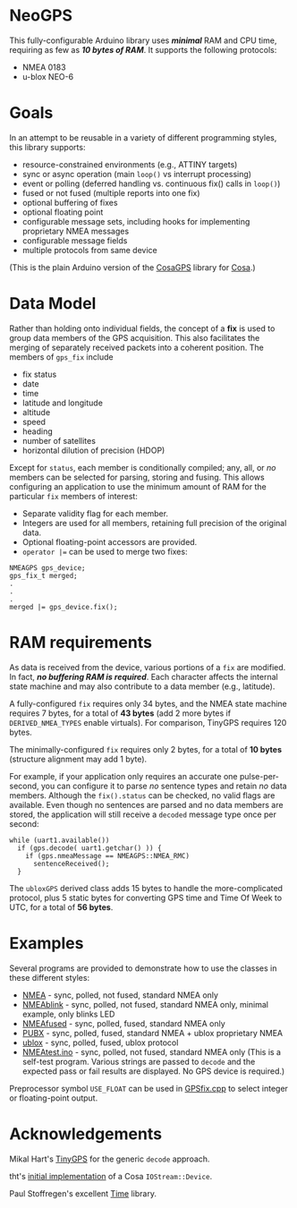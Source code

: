 NeoGPS
======

This fully-configurable Arduino library uses _**minimal**_ RAM and CPU time, 
requiring as few as _**10 bytes of RAM**_.  It supports the following protocols:
* NMEA 0183
* u-blox NEO-6

Goals
======
In an attempt to be reusable in a variety of different programming styles, this library supports:
* resource-constrained environments (e.g., ATTINY targets)
* sync or async operation (main `loop()` vs interrupt processing)
* event or polling (deferred handling vs. continuous fix() calls in `loop()`)
* fused or not fused (multiple reports into one fix)
* optional buffering of fixes
* optional floating point
* configurable message sets, including hooks for implementing proprietary NMEA messages
* configurable message fields
* multiple protocols from same device

(This is the plain Arduino version of the [CosaGPS](https://github.com/SlashDevin/CosaGPS) library for [Cosa](https://github.com/mikaelpatel/Cosa).)

Data Model
==========
Rather than holding onto individual fields, the concept of a **fix** is used to group data members of the GPS acquisition.
This also facilitates the merging of separately received packets into a coherent position.  The members of `gps_fix` include 
* fix status
* date
* time
* latitude and longitude
* altitude
* speed
* heading
* number of satellites
* horizontal dilution of precision (HDOP)

Except for `status`, each member is conditionally compiled; any, all, or *no* members can be selected for parsing, storing and fusing.  This allows configuring an application to use the minimum amount of RAM for the particular `fix` members of interest:

* Separate validity flag for each member.
* Integers are used for all members, retaining full precision of the original data.
* Optional floating-point accessors are provided.
* `operator |=` can be used to merge two fixes:
```
NMEAGPS gps_device;
gps_fix_t merged;
.
.
.
merged |= gps_device.fix();
```

RAM requirements
=======
As data is received from the device, various portions of a `fix` are modified.  In 
fact, _**no buffering RAM is required**_.  Each character affects the internal state machine and may 
also contribute to a data member (e.g., latitude).

A fully-configured `fix` requires only 34 bytes, and the NMEA state machine requires 
7 bytes, for a total of **43 bytes** (add 2 more bytes if `DERIVED_NMEA_TYPES` enable virtuals).  For comparison, TinyGPS requires 120 bytes.

The minimally-configured `fix` requires only 2 bytes, for a total of **10 bytes** (structure alignment may add 1 byte).

For example, if your application only requires an accurate one pulse-per-second, you 
can configure it to parse *no* sentence types and retain *no* data members.  Although the 
`fix().status` can be checked, no valid flags are available.  Even 
though no sentences are parsed and no data members are stored, the application will 
still receive a `decoded` message type once per second:
```
while (uart1.available())
  if (gps.decode( uart1.getchar() )) {
    if (gps.nmeaMessage == NMEAGPS::NMEA_RMC)
      sentenceReceived();
  }
```

The `ubloxGPS` derived class adds 15 bytes to handle the more-complicated protocol, 
plus 5 static bytes for converting GPS time and Time Of Week to UTC, for a total of 
**56 bytes**.

Examples
======
Several programs are provided to demonstrate how to use the classes in these different styles:

* [NMEA](examples/NMEA.ino) - sync, polled, not fused, standard NMEA only
* [NMEAblink](examples/NMEAmin.ino) - sync, polled, not fused, standard NMEA only, minimal example, only blinks LED
* [NMEAfused](examplesNMEAfused.ino) - sync, polled, fused, standard NMEA only
* [PUBX](examples/PUBX.ino) - sync, polled, fused, standard NMEA + ublox proprietary NMEA
* [ublox](examples/ublox.ino) - sync, polled, fused, ublox protocol
* [NMEAtest.ino](examples/NMEAtest.ino) - sync, polled, not fused, standard NMEA only (This is a self-test program.  Various strings are passed to `decode` and the expected pass or fail results are displayed.  No GPS device is required.)

Preprocessor symbol `USE_FLOAT` can be used in [GPSfix.cpp](GPSfix.cpp) to select integer or floating-point output.

Acknowledgements
==========
Mikal Hart's [TinyGPS](https://github.com/mikalhart/TinyGPS) for the generic `decode` approach.

tht's [initial implementation](http://forum.arduino.cc/index.php?topic=150299.msg1863220#msg1863220) of a Cosa `IOStream::Device`.

Paul Stoffregen's excellent [Time](https://github.com/PaulStoffregen/Time) library.
